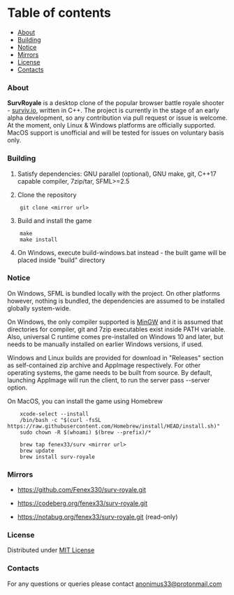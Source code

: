 # Table of contents

* [About](#About)
* [Building](#Building)
* [Notice](#Notice)
* [Mirrors](#Mirrors)
* [License](#License)
* [Contacts](#Contacts)



### About

**SurvRoyale** is a desktop clone of the popular browser battle royale shooter - [surviv.io](https://surviv.io/), written in C++.
The project is currently in the stage of an early alpha development, so any contribution via pull request or issue is welcome.
At the moment, only Linux & Windows platforms are officially supported. MacOS support is unofficial and will be tested for issues
on voluntary basis only.



### Building

1. Satisfy dependencies: GNU parallel (optional), GNU make, git, C++17 capable compiler, 7zip/tar, SFML>=2.5

2. Clone the repository
```
    git clone <mirror url>
```

3. Build and install the game
```
    make
    make install
```

4. On Windows, execute build-windows.bat instead - the built game will be placed inside "build" directory



### Notice

On Windows, SFML is bundled locally with the project. On other platforms however, nothing is bundled,
the dependencies are assumed to be installed globally system-wide.

On Windows, the only compiler supported is [MinGW](https://winlibs.com) and it is assumed that directories for
compiler, git and 7zip executables exist inside PATH variable. Also, universal C runtime comes pre-installed on Windows 10
and later, but needs to be manually installed on earlier Windows versions, if used.

Windows and Linux builds are provided for download in "Releases" section as self-contained zip archive
and AppImage respectively. For other operating systems, the game needs to be built from source.
By default, launching AppImage will run the client, to run the server pass --server option.

On MacOS, you can install the game using Homebrew
```
    xcode-select --install
    /bin/bash -c "$(curl -fsSL https://raw.githubusercontent.com/Homebrew/install/HEAD/install.sh)"
    sudo chown -R $(whoami) $(brew --prefix)/*

    brew tap fenex33/surv <mirror url>
    brew update
    brew install surv-royale
```



### Mirrors

- https://github.com/Fenex330/surv-royale.git

- https://codeberg.org/fenex33/surv-royale.git

- https://notabug.org/fenex33/surv-royale.git (read-only)



### License

Distributed under [MIT License](./LICENSE.txt)



### Contacts

For any questions or queries please contact anonimus33@protonmail.com

